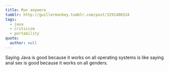 ```yaml
---
title: Run anywere
tumblr: http://guillermonkey.tumblr.com/post/3291486524
tags:
  - java
  - criticism
  - portability
quote:
  author: null
---
```


Saying Java is good because it works on all operating systems is like saying anal sex is good because it works on all genders.
